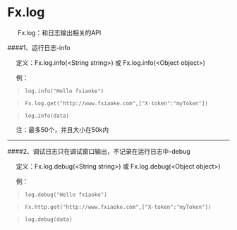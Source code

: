 # Fx.log

&nbsp;&nbsp;&nbsp;&nbsp;&nbsp;&nbsp;Fx.log：和日志输出相关的API    

####1、运行日志-info

&nbsp;&nbsp;&nbsp;&nbsp;&nbsp;定义：Fx.log.info(&lt;String string&gt;)  或 Fx.log.info(&lt;Object object&gt;)

&nbsp;&nbsp;&nbsp;&nbsp;&nbsp;例：
>     log.info("Hello fxiaoke")

>     Fx.log.get("http://www.fxiaoke.com",["X-token":"myToken"]) 

>     log.info(data)

&nbsp;&nbsp;&nbsp;&nbsp;&nbsp;注：最多50个，并且大小在50k内

----------


####2、调试日志只在调试窗口输出，不记录在运行日志中-debug

&nbsp;&nbsp;&nbsp;&nbsp;&nbsp;定义：Fx.log.debug(&lt;String string&gt;)  或 Fx.log.debug(&lt;Object object&gt;)

&nbsp;&nbsp;&nbsp;&nbsp;&nbsp;例：
>     log.debug("Hello fxiaoke")

>     Fx.http.get("http://www.fxiaoke.com",["X-token":"myToken"]) 

>     log.debug(data)



